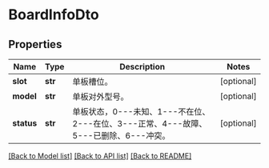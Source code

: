 # BoardInfoDto

## Properties
Name | Type | Description | Notes
------------ | ------------- | ------------- | -------------
**slot** | **str** | 单板槽位。 | [optional] 
**model** | **str** | 单板对外型号。 | [optional] 
**status** | **str** | 单板状态，0---未知、1---不在位、2---在位、3---正常、4---故障、5---已删除、6---冲突。 | [optional] 

[[Back to Model list]](../README.md#documentation-for-models) [[Back to API list]](../README.md#documentation-for-api-endpoints) [[Back to README]](../README.md)


